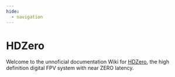 ```yaml
---
hide:
  - navigation
---
```


# HDZero

Welcome to the unnoficial documentation Wiki for [HDZero](https://www.hd-zero.com), the high definition digital FPV system with near ZERO latency.


